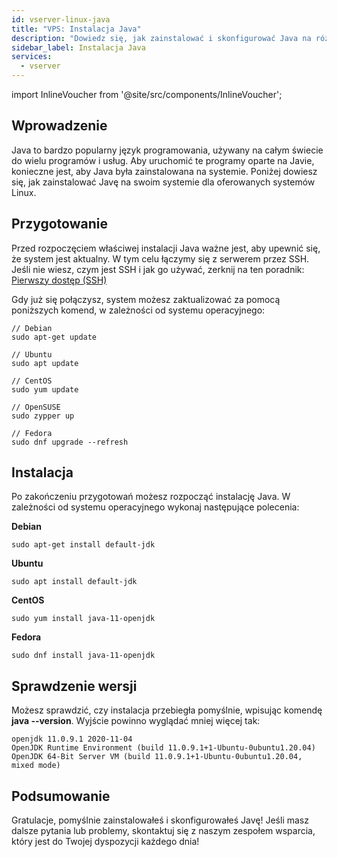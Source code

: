 ```yaml
---
id: vserver-linux-java
title: "VPS: Instalacja Java"
description: "Dowiedz się, jak zainstalować i skonfigurować Java na różnych systemach Linux, aby Twoje programy działały płynnie → Sprawdź teraz"
sidebar_label: Instalacja Java
services:
  - vserver
---
```


import InlineVoucher from '@site/src/components/InlineVoucher';

## Wprowadzenie

Java to bardzo popularny język programowania, używany na całym świecie do wielu programów i usług. Aby uruchomić te programy oparte na Javie, konieczne jest, aby Java była zainstalowana na systemie. Poniżej dowiesz się, jak zainstalować Javę na swoim systemie dla oferowanych systemów Linux.

<InlineVoucher />

## Przygotowanie

Przed rozpoczęciem właściwej instalacji Java ważne jest, aby upewnić się, że system jest aktualny. W tym celu łączymy się z serwerem przez SSH. Jeśli nie wiesz, czym jest SSH i jak go używać, zerknij na ten poradnik: [Pierwszy dostęp (SSH)](vserver-linux-ssh.md)

Gdy już się połączysz, system możesz zaktualizować za pomocą poniższych komend, w zależności od systemu operacyjnego:

```
// Debian
sudo apt-get update

// Ubuntu
sudo apt update

// CentOS
sudo yum update

// OpenSUSE
sudo zypper up

// Fedora
sudo dnf upgrade --refresh
```

## Instalacja

Po zakończeniu przygotowań możesz rozpocząć instalację Java. W zależności od systemu operacyjnego wykonaj następujące polecenia:

**Debian**

```
sudo apt-get install default-jdk
```

**Ubuntu**

```
sudo apt install default-jdk
```

**CentOS**

```
sudo yum install java-11-openjdk
```

**Fedora**

```
sudo dnf install java-11-openjdk
```

## Sprawdzenie wersji

Możesz sprawdzić, czy instalacja przebiegła pomyślnie, wpisując komendę **java --version**. Wyjście powinno wyglądać mniej więcej tak:

```
openjdk 11.0.9.1 2020-11-04
OpenJDK Runtime Environment (build 11.0.9.1+1-Ubuntu-0ubuntu1.20.04)
OpenJDK 64-Bit Server VM (build 11.0.9.1+1-Ubuntu-0ubuntu1.20.04, mixed mode)
```

## Podsumowanie

Gratulacje, pomyślnie zainstalowałeś i skonfigurowałeś Javę! Jeśli masz dalsze pytania lub problemy, skontaktuj się z naszym zespołem wsparcia, który jest do Twojej dyspozycji każdego dnia!

<InlineVoucher />